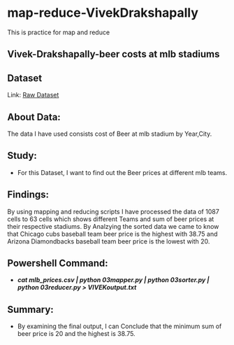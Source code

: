# map-reduce-VivekDrakshapally
This is practice for map and reduce

## Vivek-Drakshapally-beer costs at mlb stadiums
## Dataset
Link: [Raw Dataset](https://www.kaggle.com/yamqwe/2018-w43-the-cost-of-a-beer-at-mlb-stadiumse)

## About Data:
The data I have used consists cost of Beer at mlb stadium by Year,City.

## Study:
- For this Dataset, I want to find out the Beer prices at different mlb teams.

## Findings:
By using mapping and reducing scripts I have processed the data of 1087 cells to 63 cells which shows different Teams and sum of beer prices at their respective stadiums.
By Analzying the sorted data we came to know that Chicago cubs baseball team beer price is the highest with 38.75 and Arizona Diamondbacks baseball team beer price is the lowest with 20.

## Powershell Command:
- ***cat mlb_prices.csv | python 03mapper.py | python 03sorter.py | python 03reducer.py > VIVEKoutput.txt***

## Summary:
- By examining the final output, I can Conclude that the minimum sum of beer price is 20 and the highest is 38.75.


